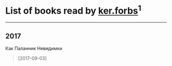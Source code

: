 # List of books read by [ker.forbs](http://vk.com/id174006853)<sup>1</sup>
---

## 2017

Как Паланник Невидимки
> [2017-09-03] 



